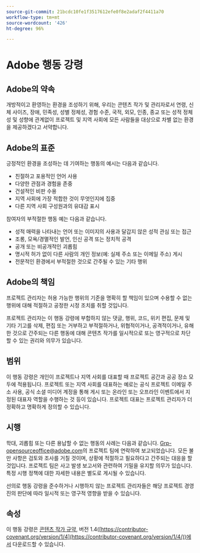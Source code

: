 ```yaml
---
source-git-commit: 21bcdc10fe1f3517612efe0f8e2adaf2f4411a70
workflow-type: tm+mt
source-wordcount: '426'
ht-degree: 96%

---
```

# Adobe 행동 강령

## Adobe의 약속

개방적이고 환영하는 환경을 조성하기 위해, 우리는 콘텐츠 작가 및 관리자로서 연령, 신체 사이즈, 장애, 민족성, 성별 정체성, 경험 수준, 국적, 외모, 인종, 종교 또는 성적 정체성 및 성향에 관계없이 프로젝트 및 지역 사회에 모든 사람들을 대상으로 차별 없는 환경을 제공하겠다고 서약합니다.

## Adobe의 표준

긍정적인 환경을 조성하는 데 기여하는 행동의 예시는 다음과 같습니다.

* 친절하고 포용적인 언어 사용
* 다양한 관점과 경험을 존중
* 건설적인 비판 수용
* 지역 사회에 가장 적합한 것이 무엇인지에 집중
* 다른 지역 사회 구성원과의 유대감 표시

참여자의 부적절한 행동 예는 다음과 같습니다.

* 성적 매력을 나타내는 언어 또는 이미지의 사용과 달갑지 않은 성적 관심
또는 접근
* 조롱, 모욕/경멸적인 발언, 인신 공격 또는 정치적 공격
* 공개 또는 비공개적인 괴롭힘
* 명시적 허가 없이 다른 사람의 개인 정보(예: 실제 주소 또는 이메일 주소) 게시
* 전문적인 환경에서 부적절한 것으로 간주될 수 있는 기타 행위

## Adobe의 책임

프로젝트 관리자는 허용 가능한 행위의 기준을 명확히 할 책임이 있으며 수용할 수 없는 행위에 대해 적절하고 공정한 시정 조치를 취할 것입니다.

프로젝트 관리자는 이 행동 강령에 부합하지 않는 댓글, 행위, 코드, 위키 편집, 문제 및 기타 기고를 삭제, 편집 또는 거부하고 부적절하거나, 위협적이거나, 공격적이거나, 유해한 것으로 간주되는 다른 행동에 대해 콘텐츠 작가를 일시적으로 또는 영구적으로 차단할 수 있는 권리와 의무가 있습니다.

## 범위

이 행동 강령은 개인이 프로젝트나 지역 사회를 대표할 때 프로젝트 공간과
공공 장소 모두에 적용됩니다. 프로젝트 또는 지역 사회를 대표하는 예로는 공식 프로젝트 이메일 주소 사용, 공식 소셜 미디어 계정을 통해 게시 또는 온라인 또는 오프라인 이벤트에서 지정된 대표자 역할을 수행하는 것 등이 있습니다. 프로젝트 대표는 프로젝트 관리자가 더 정확하고 명확하게 정의할 수 있습니다.

## 시행

학대, 괴롭힘 또는 다른 용납할 수 없는 행동의 사례는 다음과 같습니다.
<Grp-opensourceoffice@adobe.com>의 프로젝트 팀에 연락하여 보고되었습니다. 모든 불만 사항은 검토와 조사를 거칠 것이며, 상황에 적절하고 필요하다고 간주되는 대응을 할 것입니다. 프로젝트 팀은
사고 발생 보고서와 관련하여 기밀을 유지할 의무가 있습니다.
특정 시행 정책에 대한 자세한 내용은 별도로 게시될 수 있습니다.

선의로 행동 강령을 준수하거나 시행하지 않는 프로젝트 관리자들은 해당 프로젝트 경영진의 판단에 따라 일시적 또는 영구적 영향을 받을 수 있습니다.

## 속성

이 행동 강령은 [콘텐츠 작가 규약](https://contributor-covenant.org), 버전 1.4([https://contributor-covenant.org/version/1/4](https://contributor-covenant.org/version/1/4/))에서 다운로드할 수 있습니다.
